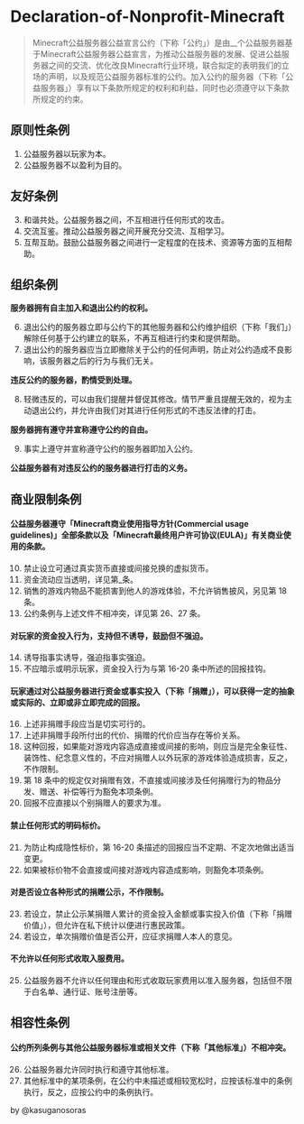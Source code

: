 # Declaration-of-Nonprofit-Minecraft

> Minecraft公益服务器公益宣言公约（下称「公约」）是由__个公益服务器基于Minecraft公益服务器公益宣言，为推动公益服务器的发展、促进公益服务器之间的交流、优化改良Minecraft行业环境，联合拟定的表明我们的立场的声明，以及规范公益服务器标准的公约。加入公约的服务器（下称「公益服务器」）享有以下条款所规定的权利和利益，同时也必须遵守以下条款所规定的约束。

## 原则性条例
1. 公益服务器以玩家为本。
2. 公益服务器不以盈利为目的。

## 友好条例
3. 和谐共处。公益服务器之间，不互相进行任何形式的攻击。
4. 交流互鉴。推动公益服务器之间开展充分交流、互相学习。
5. 互帮互助。鼓励公益服务器之间进行一定程度的在技术、资源等方面的互相帮助。
 
## 组织条例

__服务器拥有自主加入和退出公约的权利。__

6. 退出公约的服务器立即与公约下的其他服务器和公约维护组织（下称「我们」）解除任何基于公约建立的联系，不再互相进行约束和提供帮助。
7. 退出公约的服务器应当立即撤除关于公约的任何声明，防止对公约造成不良影响，该服务器之后的行为与我们无关。

__违反公约的服务器，酌情受到处理。__

8. 轻微违反的，可以由我们提醒并督促其修改。情节严重且提醒无效的，视为主动退出公约，并允许由我们对其进行任何形式的不违反法律的打击。

__服务器拥有遵守并宣称遵守公约的自由。__

9. 事实上遵守并宣称遵守公约的服务器即加入公约。

__公益服务器有对违反公约的服务器进行打击的义务。__

## 商业限制条例

#### 公益服务器遵守「Minecraft商业使用指导方针(Commercial usage guidelines)」全部条款以及「Minecraft最终用户许可协议(EULA)」有关商业使用的条款。

10. 禁止设立可通过真实货币直接或间接兑换的虚拟货币。
11. 资金流动应当透明，详见第_条。
12. 销售的游戏内物品不能损害到他人的游戏体验，不允许销售披风，另见第 18 条。
13. 公约条例与上述文件不相冲突，详见第 26、27 条。

#### 对玩家的资金投入行为，支持但不诱导，鼓励但不强迫。

14. 诱导指事实诱导，强迫指事实强迫。
15. 不应暗示或明示玩家，资金投入行为与第 16-20 条中所述的回报挂钩。

#### 玩家通过对公益服务器进行资金或事实投入（下称「捐赠」），可以获得一定的抽象或实际的、立即或非立即完成的回报。

16. 上述非捐赠手段应当是切实可行的。
17. 上述非捐赠手段所付出的代价、捐赠的代价应当存在等价关系。
18. 这种回报，如果能对游戏内容造成直接或间接的影响，则应当是完全象征性、装饰性、纪念意义性的，不应对捐赠人以外玩家的游戏体验造成损害，反之，不作限制。
19. 第 18 条中的规定仅对捐赠有效，不直接或间接涉及任何捐赠行为的物品分发、赠送、补偿等行为豁免本项条例。
20. 回报不应直接以个别捐赠人的要求为准。

#### 禁止任何形式的明码标价。

21. 为防止构成隐性标价，第 16-20 条描述的回报应当不定期、不定次地做出适当变更。
22. 如果被标价物不会直接或间接对游戏内容造成影响，则豁免本项条例。

#### 对是否设立各种形式的捐赠公示，不作限制。

23. 若设立，禁止公示某捐赠人累计的资金投入金额或事实投入价值（下称「捐赠价值」），但允许在私下统计以便进行惠民政策。
24. 若设立，单次捐赠价值是否公开，应征求捐赠人本人的意见。

#### 不允许以任何形式收取入服费用。

25. 公益服务器不允许以任何理由和形式收取玩家费用以准入服务器，包括但不限于白名单、通行证、账号注册等。

## 相容性条例

#### 公约所列条例与其他公益服务器标准或相关文件（下称「其他标准」）不相冲突。

26. 公益服务器允许同时执行和遵守其他标准。
27. 其他标准中的某项条例，在公约中未描述或相较宽松时，应按该标准中的条例执行，反之，应按公约中的条例执行。

by @kasuganosoras 
